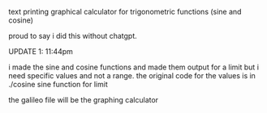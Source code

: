 text printing graphical calculator for trigonometric functions (sine and cosine)


proud to say i did this without chatgpt.


UPDATE 1: 11:44pm

i made the sine and cosine functions and made them output for a limit but i need specific values and not a range. the original code for the values is in ./cosine sine function for limit

the galileo file will be the graphing calculator
